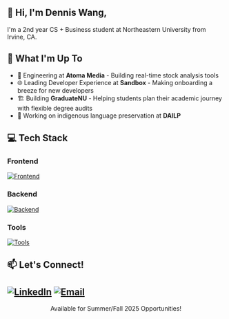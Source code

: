## 👋 Hi, I'm Dennis Wang,
I'm a 2nd year CS + Business student at Northeastern University from Irvine, CA.

## 🚀 What I'm Up To
- 💼 Engineering at **Atoma Media** - Building real-time stock analysis tools
- 🌐 Leading Developer Experience at **Sandbox** - Making onboarding a breeze for new developers
- 🏗️ Building **GraduateNU** - Helping students plan their academic journey with flexible degree audits
- 🌟 Working on indigenous language preservation at **DAILP**
## 💻 Tech Stack
### Frontend
[![Frontend](https://skillicons.dev/icons?i=react,nextjs,ts,js,tailwind,materialui)](https://skillicons.dev)
### Backend
[![Backend](https://skillicons.dev/icons?i=py,java,nodejs,nestjs,express,flask,mongodb,postgres,supbase,prisma)](https://skillicons.dev)
### Tools
[![Tools](https://skillicons.dev/icons?i=git,docker,aws,vercel,postman,vim)](https://skillicons.dev)




## 📫 Let's Connect!
[![LinkedIn](https://img.shields.io/badge/LinkedIn-0077B5?style=for-the-badge&logo=linkedin&logoColor=white)](https://linkedin.com/in/denniswang812)
[![Email](https://img.shields.io/badge/Email-D14836?style=for-the-badge&logo=gmail&logoColor=white)](mailto:denniswang812@gmail.com)
---
<p align="center">Available for Summer/Fall 2025 Opportunities!</p>
